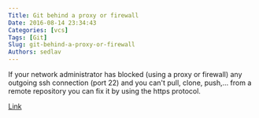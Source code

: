 ```yaml
---
Title: Git behind a proxy or firewall
Date: 2016-08-14 23:34:43
Categories: [vcs]
Tags: [Git]
Slug: git-behind-a-proxy-or-firewall
Authors: sedlav
---
```


If your network administrator has blocked (using a proxy or firewall) any outgoing ssh connection (port 22) and you can't pull, clone, push,… from a remote repository you can fix it by using the https protocol.

[Link](http://www.librebyte.net/en/git/git-behind-a-proxy-or-firewall/)
